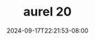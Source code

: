 --- 
title: "aurel 20"
description: "nonton bokeh aurel 20      "
date: 2024-09-17T22:21:53-08:00
file_code: "85ob0e3uyw66"
draft: false
cover: "duz2nce4ma7j4dfs.jpg"
tags: ["aurel", "bokep-indo", "bokep-viral", "bokep-ig"]
length: 56
fld_id: "1390211"
foldername: "Aurelnewalbum"
categories: ["Aurelnewalbum"]
views: 3
---